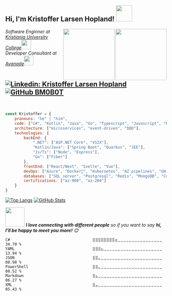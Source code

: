 <h2> Hi, I'm Kristoffer Larsen Hopland! <img src="https://media.giphy.com/media/lKQlwPamON5NS/giphy.gif" width="50"></h2>
<div id="badges">
    <img align='right' src="https://media.giphy.com/media/5eLDrEaRGHegx2FeF2/giphy.gif" width="160">
    <img  align='right' src="https://images.credly.com/images/63316b60-f62d-4e51-aacc-c23cb850089c/azure-developer-associate-600x600.png" width="160">
</div>
<p><em>Software Enginner at <a href="https://www.kristiania.no">Kristiania University College</a><img src="https://media.giphy.com/media/h4TP7zsNRxcXVG9L7T/giphy.gif" width="30"></br>Developer Consultant at <a href="https://www.avanade.no">Avanade</a><img src="https://media.giphy.com/media/WUlplcMpOCEmTGBtBW/giphy.gif" width="30"> 
</em></p>

[![Linkedin: Kristoffer Larsen Hopland](https://img.shields.io/badge/-kristofferLarsenHopland-blue?style=flat-square&logo=Linkedin&logoColor=white&link=https://www.linkedin.com/in/kristoffer-larsen-hopland-1391a814a/)](https://www.linkedin.com/in/kristoffer-larsen-hopland-1391a814a/)
[![GitHub BM0B0T](https://img.shields.io/github/followers/BM0B0T?label=follow&style=social)](https://github.com/BM0B0T)
<img src="https://komarev.com/ghpvc/?username=BM0B0T&style=flat-square&color=blue" alt=""/>
----

<br>

```javascript
const Kristoffer = {
    pronouns: "he" | "him",
    code: ["C#", "Kotlin", "Java", "Go", "Typescript", "Javascript", "Python"],
    architecture: ["microservices", "event-driven", "DDD"],
    technologies: {
        backEnd: {
            ".NET": ["ASP.NET Core", "VSIX"],
            "Kotlin/Java": ["Spring Boot", "Quarkus", "JEE"],
            "Js/Ts": ["Node", "Express"],
            "Go": ["Fiber"]
        },
        frontEnd: ["React/Next", "Svelte", "Vue"],
        devOps: ["Azure", "Docker🐳", "Kubernetes", "AZ pipelines", "GH Actions"],
        databases: ["SQL server", "Postgresql", "Redis", "MongoDB", "CosmosDB"],
        certifications: ["az-900", "az-204"]
    }
}
```


<!-- [![GitHub Streak](http://github-readme-streak-stats.herokuapp.com?user=BM0B0T&theme=dark&background=000000)](https://git.io/streak-stats)-->
[![Top Langs](https://github-readme-stats.vercel.app/api/top-langs/?username=BM0B0T&layout=compact&theme=monokai)](https://github.com/anuraghazra/github-readme-stats)
[![GitHub Stats](https://github-readme-stats.vercel.app/api?username=BM0B0T&show_icons=true&theme=monokai)](https://github.com/Nishant1500?tab=overview)



<img src="https://media.giphy.com/media/LnQjpWaON8nhr21vNW/giphy.gif" width="60"> <em><b>I love connecting with different people</b> so if you want to say <b>hi, I'll be happy to meet you more!</b> 😊</em><br>
<!--START_SECTION:waka-->

```text
C#                                    ⣿⣿⣿⣿⣿⣿⣿⣿⣶⣀⣀⣀⣀⣀⣀⣀⣀⣀⣀⣀⣀⣀⣀⣀⣀   34.70 %
YAML                                  ⣿⣿⣿⣦⣀⣀⣀⣀⣀⣀⣀⣀⣀⣀⣀⣀⣀⣀⣀⣀⣀⣀⣀⣀⣀   13.94 %
JSON                                  ⣿⣿⣄⣀⣀⣀⣀⣀⣀⣀⣀⣀⣀⣀⣀⣀⣀⣀⣀⣀⣀⣀⣀⣀⣀   08.98 %
PowerShell                            ⣿⣿⣄⣀⣀⣀⣀⣀⣀⣀⣀⣀⣀⣀⣀⣀⣀⣀⣀⣀⣀⣀⣀⣀⣀   08.52 %
Markdown                              ⣿⣦⣀⣀⣀⣀⣀⣀⣀⣀⣀⣀⣀⣀⣀⣀⣀⣀⣀⣀⣀⣀⣀⣀⣀   06.27 %
XML                                   ⣿⣤⣀⣀⣀⣀⣀⣀⣀⣀⣀⣀⣀⣀⣀⣀⣀⣀⣀⣀⣀⣀⣀⣀⣀   05.43 %
```

<!--END_SECTION:waka-->


